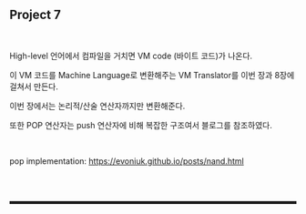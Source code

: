 ## Project 7

<br>

High-level 언어에서 컴파일을 거치면 VM code (바이트 코드)가 나온다.

이 VM 코드를 Machine Language로 변환해주는 VM Translator를 이번 장과 8장에 걸쳐서 만든다.

이번 장에서는 논리적/산술 연산자까지만 변환해준다.

또한 POP 연산자는 push 연산자에 비해 복잡한 구조여서 블로그를 참조하였다.

<br>

pop implementation: https://evoniuk.github.io/posts/nand.html

<br><br>
<hr style="border: 2px solid;">
<br><br>
